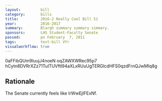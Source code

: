 ```yaml
---
layout:         bill
category:       bills
title:          2016-2 Really Cool Bill 51
year:           2016-2017
summary:        Blargh summary summary simmary.
sponsors:       LHS Student-Faculty Senate
passed:         pn February  7, 2011
tags:           test-bill VYr
visualworkflow: true
---
```



0aFFibQUm9luujJ4noeN oqZAWXWRec95p7 hCytn8DVRrXZz71TuITUVftI94aXLxRUuUgTERGlcdHFS0qzdFrnQJwMIq8g 




Rationale
---------
The Senate currently feels like IrWwEjIFExNf.
